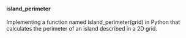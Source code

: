 #### island_perimeter
Implementing a function named island_perimeter(grid) in Python that calculates the perimeter of an island described in a 2D grid.
